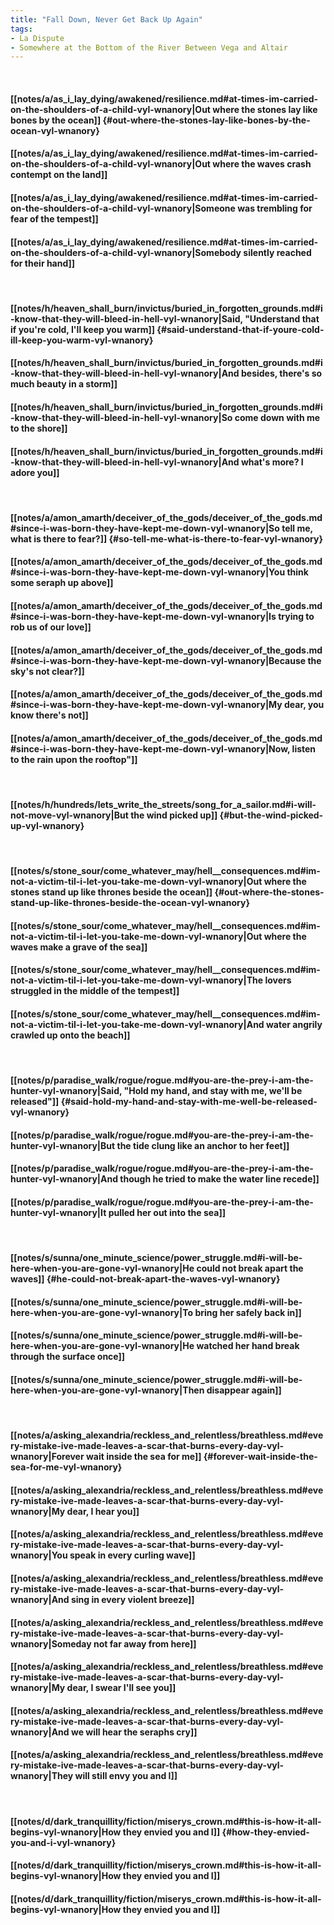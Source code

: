 ```yaml
---
title: "Fall Down, Never Get Back Up Again"
tags:
- La Dispute
- Somewhere at the Bottom of the River Between Vega and Altair
---
```

&nbsp;
#### [[notes/a/as_i_lay_dying/awakened/resilience.md#at-times-im-carried-on-the-shoulders-of-a-child-vyl-wnanory|Out where the stones lay like bones by the ocean]] {#out-where-the-stones-lay-like-bones-by-the-ocean-vyl-wnanory}
#### [[notes/a/as_i_lay_dying/awakened/resilience.md#at-times-im-carried-on-the-shoulders-of-a-child-vyl-wnanory|Out where the waves crash contempt on the land]]
#### [[notes/a/as_i_lay_dying/awakened/resilience.md#at-times-im-carried-on-the-shoulders-of-a-child-vyl-wnanory|Someone was trembling for fear of the tempest]]
#### [[notes/a/as_i_lay_dying/awakened/resilience.md#at-times-im-carried-on-the-shoulders-of-a-child-vyl-wnanory|Somebody silently reached for their hand]]
&nbsp;
#### [[notes/h/heaven_shall_burn/invictus/buried_in_forgotten_grounds.md#i-know-that-they-will-bleed-in-hell-vyl-wnanory|Said, "Understand that if you're cold, I'll keep you warm]] {#said-understand-that-if-youre-cold-ill-keep-you-warm-vyl-wnanory}
#### [[notes/h/heaven_shall_burn/invictus/buried_in_forgotten_grounds.md#i-know-that-they-will-bleed-in-hell-vyl-wnanory|And besides, there's so much beauty in a storm]]
#### [[notes/h/heaven_shall_burn/invictus/buried_in_forgotten_grounds.md#i-know-that-they-will-bleed-in-hell-vyl-wnanory|So come down with me to the shore]]
#### [[notes/h/heaven_shall_burn/invictus/buried_in_forgotten_grounds.md#i-know-that-they-will-bleed-in-hell-vyl-wnanory|And what's more? I adore you]]
&nbsp;
#### [[notes/a/amon_amarth/deceiver_of_the_gods/deceiver_of_the_gods.md#since-i-was-born-they-have-kept-me-down-vyl-wnanory|So tell me, what is there to fear?]] {#so-tell-me-what-is-there-to-fear-vyl-wnanory}
#### [[notes/a/amon_amarth/deceiver_of_the_gods/deceiver_of_the_gods.md#since-i-was-born-they-have-kept-me-down-vyl-wnanory|You think some seraph up above]]
#### [[notes/a/amon_amarth/deceiver_of_the_gods/deceiver_of_the_gods.md#since-i-was-born-they-have-kept-me-down-vyl-wnanory|Is trying to rob us of our love]]
#### [[notes/a/amon_amarth/deceiver_of_the_gods/deceiver_of_the_gods.md#since-i-was-born-they-have-kept-me-down-vyl-wnanory|Because the sky's not clear?]]
#### [[notes/a/amon_amarth/deceiver_of_the_gods/deceiver_of_the_gods.md#since-i-was-born-they-have-kept-me-down-vyl-wnanory|My dear, you know there's not]]
#### [[notes/a/amon_amarth/deceiver_of_the_gods/deceiver_of_the_gods.md#since-i-was-born-they-have-kept-me-down-vyl-wnanory|Now, listen to the rain upon the rooftop"]]
&nbsp;
#### [[notes/h/hundreds/lets_write_the_streets/song_for_a_sailor.md#i-will-not-move-vyl-wnanory|But the wind picked up]] {#but-the-wind-picked-up-vyl-wnanory}
&nbsp;
#### [[notes/s/stone_sour/come_whatever_may/hell__consequences.md#im-not-a-victim-til-i-let-you-take-me-down-vyl-wnanory|Out where the stones stand up like thrones beside the ocean]] {#out-where-the-stones-stand-up-like-thrones-beside-the-ocean-vyl-wnanory}
#### [[notes/s/stone_sour/come_whatever_may/hell__consequences.md#im-not-a-victim-til-i-let-you-take-me-down-vyl-wnanory|Out where the waves make a grave of the sea]]
#### [[notes/s/stone_sour/come_whatever_may/hell__consequences.md#im-not-a-victim-til-i-let-you-take-me-down-vyl-wnanory|The lovers struggled in the middle of the tempest]]
#### [[notes/s/stone_sour/come_whatever_may/hell__consequences.md#im-not-a-victim-til-i-let-you-take-me-down-vyl-wnanory|And water angrily crawled up onto the beach]]
&nbsp;
#### [[notes/p/paradise_walk/rogue/rogue.md#you-are-the-prey-i-am-the-hunter-vyl-wnanory|Said, "Hold my hand, and stay with me, we'll be released"]] {#said-hold-my-hand-and-stay-with-me-well-be-released-vyl-wnanory}
#### [[notes/p/paradise_walk/rogue/rogue.md#you-are-the-prey-i-am-the-hunter-vyl-wnanory|But the tide clung like an anchor to her feet]]
#### [[notes/p/paradise_walk/rogue/rogue.md#you-are-the-prey-i-am-the-hunter-vyl-wnanory|And though he tried to make the water line recede]]
#### [[notes/p/paradise_walk/rogue/rogue.md#you-are-the-prey-i-am-the-hunter-vyl-wnanory|It pulled her out into the sea]]
&nbsp;
#### [[notes/s/sunna/one_minute_science/power_struggle.md#i-will-be-here-when-you-are-gone-vyl-wnanory|He could not break apart the waves]] {#he-could-not-break-apart-the-waves-vyl-wnanory}
#### [[notes/s/sunna/one_minute_science/power_struggle.md#i-will-be-here-when-you-are-gone-vyl-wnanory|To bring her safely back in]]
#### [[notes/s/sunna/one_minute_science/power_struggle.md#i-will-be-here-when-you-are-gone-vyl-wnanory|He watched her hand break through the surface once]]
#### [[notes/s/sunna/one_minute_science/power_struggle.md#i-will-be-here-when-you-are-gone-vyl-wnanory|Then disappear again]]
&nbsp;
#### [[notes/a/asking_alexandria/reckless_and_relentless/breathless.md#every-mistake-ive-made-leaves-a-scar-that-burns-every-day-vyl-wnanory|Forever wait inside the sea for me]] {#forever-wait-inside-the-sea-for-me-vyl-wnanory}
#### [[notes/a/asking_alexandria/reckless_and_relentless/breathless.md#every-mistake-ive-made-leaves-a-scar-that-burns-every-day-vyl-wnanory|My dear, I hear you]]
#### [[notes/a/asking_alexandria/reckless_and_relentless/breathless.md#every-mistake-ive-made-leaves-a-scar-that-burns-every-day-vyl-wnanory|You speak in every curling wave]]
#### [[notes/a/asking_alexandria/reckless_and_relentless/breathless.md#every-mistake-ive-made-leaves-a-scar-that-burns-every-day-vyl-wnanory|And sing in every violent breeze]]
#### [[notes/a/asking_alexandria/reckless_and_relentless/breathless.md#every-mistake-ive-made-leaves-a-scar-that-burns-every-day-vyl-wnanory|Someday not far away from here]]
#### [[notes/a/asking_alexandria/reckless_and_relentless/breathless.md#every-mistake-ive-made-leaves-a-scar-that-burns-every-day-vyl-wnanory|My dear, I swear I'll see you]]
#### [[notes/a/asking_alexandria/reckless_and_relentless/breathless.md#every-mistake-ive-made-leaves-a-scar-that-burns-every-day-vyl-wnanory|And we will hear the seraphs cry]]
#### [[notes/a/asking_alexandria/reckless_and_relentless/breathless.md#every-mistake-ive-made-leaves-a-scar-that-burns-every-day-vyl-wnanory|They will still envy you and I]]
&nbsp;
#### [[notes/d/dark_tranquillity/fiction/miserys_crown.md#this-is-how-it-all-begins-vyl-wnanory|How they envied you and I]] {#how-they-envied-you-and-i-vyl-wnanory}
#### [[notes/d/dark_tranquillity/fiction/miserys_crown.md#this-is-how-it-all-begins-vyl-wnanory|How they envied you and I]]
#### [[notes/d/dark_tranquillity/fiction/miserys_crown.md#this-is-how-it-all-begins-vyl-wnanory|How they envied you and I]]
